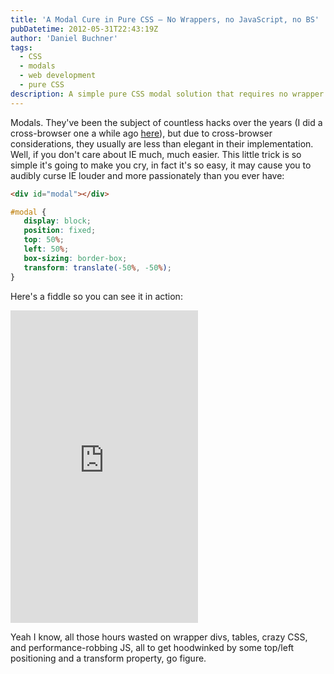 ```yaml
---
title: 'A Modal Cure in Pure CSS – No Wrappers, no JavaScript, no BS'
pubDatetime: 2012-05-31T22:43:19Z
author: 'Daniel Buchner'
tags:
  - CSS
  - modals
  - web development
  - pure CSS
description: A simple pure CSS modal solution that requires no wrapper elements, no JavaScript, and no complex implementations - just clean, elegant CSS.
---
```


Modals. They've been the subject of countless hacks over the years (I did a cross-browser one a while ago [here](https://www.backalleycoder.com/best-damn-modal-method-period%E2%84%A2/)), but due to cross-browser considerations, they usually are less than elegant in their implementation. Well, if you don't care about IE much, much easier. This little trick is so simple it's going to make you cry, in fact it's so easy, it may cause you to audibly curse IE louder and more passionately than you ever have:

```html
<div id="modal"></div>
```

 ```css
#modal {
    display: block;
    position: fixed;
    top: 50%;
    left: 50%;
    box-sizing: border-box;
    transform: translate(-50%, -50%);
}
```

 Here's a fiddle so you can see it in action:
 
 <iframe allowfullscreen="allowfullscreen" frameborder="0" src="http://jsfiddle.net/HUZYN/9/embedded/result,css,html/?clickable=true" style="height: 500px"></iframe> 
 
 Yeah I know, all those hours wasted on wrapper divs, tables, crazy CSS, and performance-robbing JS, all to get hoodwinked by some top/left positioning and a transform property, go figure.